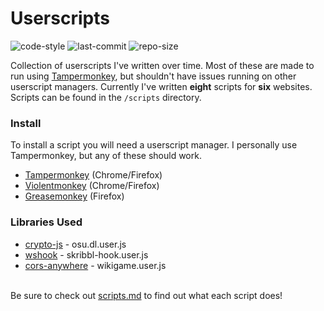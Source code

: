 # Userscripts
![code-style](https://img.shields.io/badge/code_style-prettier-ff69b4.svg) ![last-commit](https://img.shields.io/github/last-commit/cyan903/userscripts) ![repo-size](https://img.shields.io/github/repo-size/cyan903/userscripts)

Collection of userscripts I've written over time. Most of these are made to run using [Tampermonkey](https://www.tampermonkey.net/), but shouldn't have issues running on other userscript managers. Currently I've written **eight** scripts for **six** websites. Scripts can be found in the `/scripts` directory.

### Install
To install a script you will need a userscript manager. I personally use Tampermonkey, but any of these should work.

- [Tampermonkey](https://www.tampermonkey.net/) (Chrome/Firefox)
- [Violentmonkey](https://violentmonkey.github.io/) (Chrome/Firefox)
- [Greasemonkey](https://addons.mozilla.org/en-US/firefox/addon/greasemonkey/) (Firefox)


### Libraries Used

- [crypto-js](https://www.npmjs.com/package/crypto-js) - osu.dl.user.js
- [wshook](https://github.com/skepticfx/wshook) - skribbl-hook.user.js
- [cors-anywhere](https://github.com/Rob--W/cors-anywhere) - wikigame.user.js

<br />
Be sure to check out <a href="https://github.com/Cyan903/Userscripts/blob/main/SCRIPTS.md">scripts.md</a> to find out what each script does!
